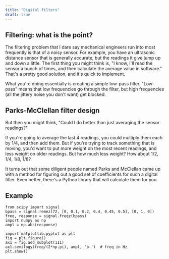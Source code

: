 ```yaml
---
title: "Digital filters"
draft: true
---
```


## Filtering: what is the point?

The filtering problem that I dare say mechanical engineers run into most frequently is that of a noisy sensor. For example, you have an ultrasonic distance sensor that is generally accurate, but the readings it give jump up and down a little. The first thing you might think is, "I know, I'll read the sensor a bunch of times, and then calculate the average value in software." That's a pretty good solution, and it's quick to implement.

What you're doing essentially is creating a simple low-pass filter. "Low-pass" means that low frequencies go through the filter, but high frequencies (all the jittery noise you don't want) get blocked.

## Parks-McClellan filter design

But then you might think, "Could I do better than just averaging the sensor readings?"

If you're going to average the last 4 readings, you could multiply them each by 1/4, and then add them. But if you're trying to track something that is moving, you'd want to put more weight on the most recent readings, and less weight on older readings. But how much less weight? How about 1/2, 1/4, 1/8, 1/8? 

It turns out that some diligent people named Parks and McClellan came up with a method for figuring out a good set of coefficients for such a digital filter. Even better, there's a Python library that will calculate them for you.

## Example

```
from scipy import signal
bpass = signal.remez(72, [0, 0.1, 0.2, 0.4, 0.45, 0.5], [0, 1, 0])
freq, response = signal.freqz(bpass)
import numpy as np
ampl = np.abs(response)

import matplotlib.pyplot as plt
fig = plt.figure()
ax1 = fig.add_subplot(111)
ax1.semilogy(freq/(2*np.pi), ampl, 'b-')  # freq in Hz
plt.show()
```
